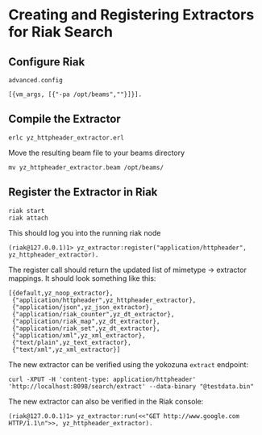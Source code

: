 # Creating and Registering Extractors for Riak Search

## Configure Riak

`advanced.config`

```
[{vm_args, [{"-pa /opt/beams",""}]}].
```

## Compile the Extractor

```
erlc yz_httpheader_extractor.erl
```

Move the resulting beam file to your beams directory

```
mv yz_httpheader_extractor.beam /opt/beams/
```

## Register the Extractor in Riak

```
riak start
riak attach
```

This should log you into the running riak node

```
(riak@127.0.0.1)1> yz_extractor:register("application/httpheader", yz_httpheader_extractor).
```

The register call should return the updated list of mimetype -> extractor mappings. It should look something like this:

```
[{default,yz_noop_extractor},
 {"application/httpheader",yz_httpheader_extractor},
 {"application/json",yz_json_extractor},
 {"application/riak_counter",yz_dt_extractor},
 {"application/riak_map",yz_dt_extractor},
 {"application/riak_set",yz_dt_extractor},
 {"application/xml",yz_xml_extractor},
 {"text/plain",yz_text_extractor},
 {"text/xml",yz_xml_extractor}]
```

The new extractor can be verified using the yokozuna `extract` endpoint:

```
curl -XPUT -H 'content-type: application/httpheader' 'http://localhost:8098/search/extract' --data-binary "@testdata.bin"
```

The new extractor can also be verified in the Riak console:

```
(riak@127.0.0.1)1> yz_extractor:run(<<"GET http://www.google.com HTTP/1.1\n">>, yz_httpheader_extractor).
```